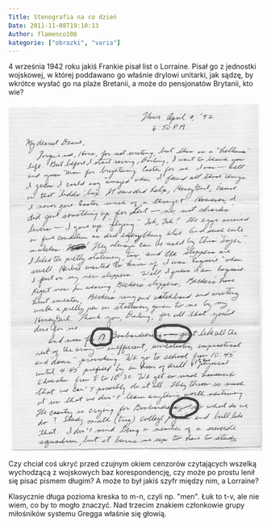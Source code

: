 ```yaml
---
Title: Stenografia na co dzień
Date: 2011-11-08T19:10:13
Author: flamenco108
kategorie: ["obrazki", "varia"]
---
```


4 września 1942 roku jakiś Frankie pisał list o Lorraine. Pisał go z
jednostki wojskowej, w której poddawano go właśnie drylowi unitarki, jak
sądzę, by wkrótce wysłać go na plaże Bretanii, a może do pensjonatów
Brytanii, kto wie?



![](04-09-1942-From-Frank-to-Lorraine-p11.jpg)



Czy chciał coś ukryć przed czujnym okiem cenzorów czytających wszelką
wychodzącą z wojskowych baz korespondencję, czy może po prostu lenił się
pisać pismem długim? A może to był jakiś szyfr między nim, a Lorraine?

Klasycznie długa pozioma kreska to m-n, czyli np. "men". Łuk to t-v, ale
nie wiem, co by to mogło znaczyć. Nad trzecim znakiem członkowie grupy
miłośników systemu Gregga właśnie się głowią.
